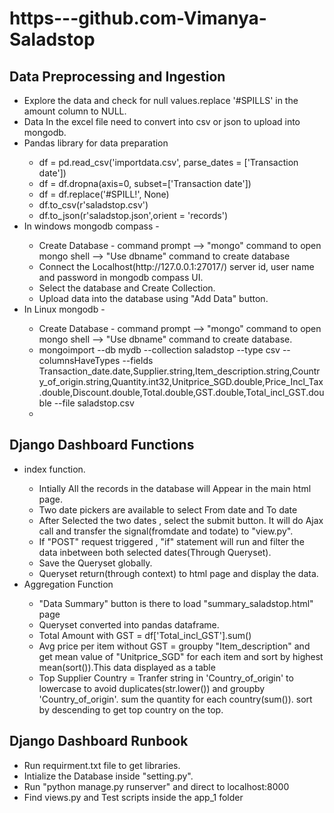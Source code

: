 # https---github.com-Vimanya-Saladstop
<h2>Data Preprocessing and Ingestion</h2>
<ul>
  <li>Explore the data and check for null values.replace '#SPILLS' in the amount column to NULL.</li>
  <li>Data In the excel file need to convert into csv or json to upload into mongodb.</li>
  <li>Pandas library for data preparation</li>
  <ul>
    <li>df = pd.read_csv('importdata.csv', parse_dates = ['Transaction date'])</li>
    <li>df = df.dropna(axis=0, subset=['Transaction date'])</li>
    <li>df = df.replace('#SPILL!', None)</li>
    <li>df.to_csv(r'saladstop.csv')</li>
    <li>df.to_json(r'saladstop.json',orient = 'records')</li>
  </ul>
  <li>In windows mongodb compass -</li>
   <ul>
     <li>Create Database - command prompt --> "mongo" command to open mongo shell --> "Use dbname" command to create database</li>
     <li>Connect the Localhost(http://127.0.0.1:27017/) server id, user name and password in mongodb compass UI.</li>
     <li>Select the database and Create Collection.</li>
     <li>Upload data into the database using "Add Data" button.</li>
  </ul>
  <li>In Linux mongodb -</li>
   <ul>
     <li>Create Database - command prompt --> "mongo" command to open mongo shell --> "Use dbname" command to create database.</li>
     <li>mongoimport --db mydb 
       --collection saladstop 
       --type csv 
       --columnsHaveTypes 
       --fields     Transaction_date.date,Supplier.string,Item_description.string,Country_of_origin.string,Quantity.int32,Unitprice_SGD.double,Price_Incl_Tax.double,Discount.double,Total.double,GST.double,Total_incl_GST.double 
       --file saladstop.csv
</li>
     <li></li>
  </ul>
</ul>
<h2>Django Dashboard Functions</h2>
<ul>
     <li>index function.</li>
      <ul>
        <li>Intially All the records in the database will Appear in the main html page.</li>
        <li>Two date pickers are available to select From date and To date</li>
        <li>After Selected the two dates , select the submit button. It will do Ajax call and transfer the signal(fromdate and todate) to "view.py".</li>
        <li>If "POST" request triggered , "if" statement will run and filter the data inbetween both selected dates(Through Queryset).</li>
        <li>Save the Queryset globally.</li>
        <li>Queryset return(through context) to html page and display the data.</li> 
      </ul>
     <li>Aggregation Function</li>
     <ul>
        <li>"Data Summary" button is there to load "summary_saladstop.html" page</li>
        <li>Queryset converted into pandas dataframe.</li>
        <li>Total Amount with GST = df['Total_incl_GST'].sum() </li>
        <li>Avg price per item without GST = groupby "Item_description" and get mean value of "Unitprice_SGD" for each item and sort by highest mean(sort()).This data displayed as a table</li>
       <li>Top Supplier Country = Tranfer string in 'Country_of_origin' to lowercase to avoid duplicates(str.lower()) and groupby 'Country_of_origin'. sum the quantity for each country(sum()). sort by descending to get top country on the top. </li>
      </ul>
  </ul>

<h2>Django Dashboard Runbook</h2>
<ul>
     <li>Run requirment.txt file to get libraries.</li>
     <li>Intialize the Database inside "setting.py".</li>
     <li>Run "python manage.py runserver" and direct to localhost:8000</li>
     <li> Find views.py and Test scripts inside the app_1 folder </li>
  </ul>
